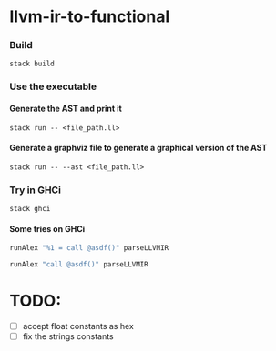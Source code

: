 # llvm-ir-to-functional

### Build

```
stack build
```

### Use the executable

#### Generate the AST and print it

```
stack run -- <file_path.ll>
```

#### Generate a graphviz file to generate a graphical version of the AST

```
stack run -- --ast <file_path.ll>
```

### Try in GHCi

```
stack ghci
```

#### Some tries on GHCi

```haskell
runAlex "%1 = call @asdf()" parseLLVMIR
```

```haskell
runAlex "call @asdf()" parseLLVMIR
```

# TODO:

- [ ] accept float constants as hex
- [ ] fix the strings constants
